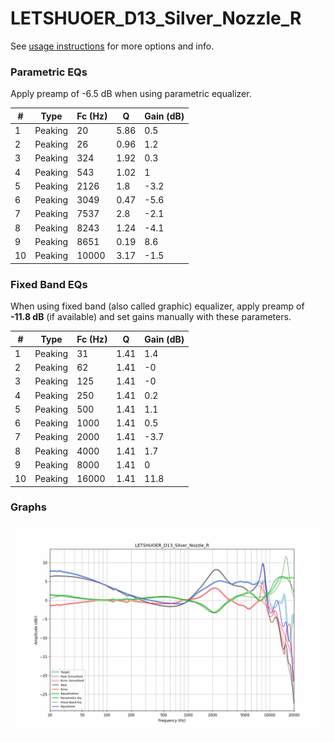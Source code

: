 # LETSHUOER_D13_Silver_Nozzle_R
See [usage instructions](https://github.com/jaakkopasanen/AutoEq#usage) for more options and info.

### Parametric EQs
Apply preamp of -6.5 dB when using parametric equalizer.

|   # | Type    |   Fc (Hz) |    Q |   Gain (dB) |
|-----|---------|-----------|------|-------------|
|   1 | Peaking |        20 | 5.86 |         0.5 |
|   2 | Peaking |        26 | 0.96 |         1.2 |
|   3 | Peaking |       324 | 1.92 |         0.3 |
|   4 | Peaking |       543 | 1.02 |         1   |
|   5 | Peaking |      2126 | 1.8  |        -3.2 |
|   6 | Peaking |      3049 | 0.47 |        -5.6 |
|   7 | Peaking |      7537 | 2.8  |        -2.1 |
|   8 | Peaking |      8243 | 1.24 |        -4.1 |
|   9 | Peaking |      8651 | 0.19 |         8.6 |
|  10 | Peaking |     10000 | 3.17 |        -1.5 |

### Fixed Band EQs
When using fixed band (also called graphic) equalizer, apply preamp of **-11.8 dB** (if available) and set gains manually with these parameters.

|   # | Type    |   Fc (Hz) |    Q |   Gain (dB) |
|-----|---------|-----------|------|-------------|
|   1 | Peaking |        31 | 1.41 |         1.4 |
|   2 | Peaking |        62 | 1.41 |        -0   |
|   3 | Peaking |       125 | 1.41 |        -0   |
|   4 | Peaking |       250 | 1.41 |         0.2 |
|   5 | Peaking |       500 | 1.41 |         1.1 |
|   6 | Peaking |      1000 | 1.41 |         0.5 |
|   7 | Peaking |      2000 | 1.41 |        -3.7 |
|   8 | Peaking |      4000 | 1.41 |         1.7 |
|   9 | Peaking |      8000 | 1.41 |         0   |
|  10 | Peaking |     16000 | 1.41 |        11.8 |

### Graphs
![](./LETSHUOER_D13_Silver_Nozzle_R.png)

